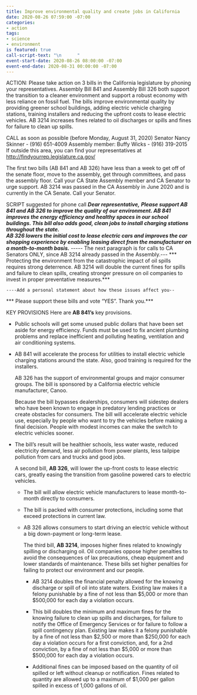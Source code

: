 ```yaml
---
title: Improve environmental quality and create jobs in California
date: 2020-08-26 07:59:00 -07:00
categories:
- action
tags:
- science
- environment
is featured: true
call-script-text: "\n      "
event-start-date: 2020-08-26 08:00:00 -07:00
event-end-date: 2020-08-31 00:00:00 -07:00
---
```


ACTION: Please take action on 3 bills in the California legislature by phoning your representatives.   Assembly Bill 841 and Assembly Bill 326  both support the transition to a cleaner environment and support a robust economy with less reliance on fossil fuel.  The bills improve environmental quality by providing greener school buildings, adding electric vehicle charging stations, training installers and reducing the upfront costs to lease electric vehicles.  AB 3214  increases fines related to oil discharges or spills and fines for failure to clean up spills.

CALL as soon as possible (before Monday, August 31, 2020)
Senator Nancy Skinner - (916) 651-4009
Assembly member: Buffy Wicks - (916) 319-2015
If outside this area, you can find your representatives at http://findyourrep.legislature.ca.gov/

The first two bills (AB 841 and AB 326)  have less than a week to get off of the senate floor, move to the assembly, get through committees, and pass the assembly floor.  Call your CA State Assembly member and CA Senator to urge support. AB 3214 was passed in the CA Assembly in June 2020 and is currently in the CA Senate. Call your Senator.

SCRIPT suggested for phone call
***Dear representative,***
***Please support AB 841 and AB 326 to improve the quality of our environment. AB 841 improves the energy efficiency and healthy spaces in our school buildings. This bill also adds good, clean jobs to install charging stations throughout the state.***\
***AB 326 lowers the initial cost to lease electric cars and improves the car shopping experience by enabling leasing direct from the manufacturer on a month-to-month basis.***
----- The next paragraph is for calls to CA Senators ONLY, since AB 3214 already passed in the Assembly.---          \*\*\* Protecting the environment from the catastrophic impact of oil spills requires strong deterrence. AB 3214 will double the current fines for spills and failure to clean spills, creating stronger pressure on oil companies to invest in proper preventative measures.\*\*\*

    ----Add a personal statement about how these issues affect you--

\*\*\*    Please support these bills and vote “YES”. Thank you.\*\*\*

KEY PROVISIONS
Here are **AB 841’s** key provisions.

* Public schools will get some unused public dollars that have been set aside for energy efficiency.  Funds must be used to fix ancient plumbing problems and replace inefficient and polluting heating, ventilation and air conditioning systems.

* AB 841 will accelerate the process for utilities to install electric vehicle charging stations around the state.  Also, good training is required for the installers.

  AB 326 has the support of environmental groups and major consumer groups.  The bill is sponsored by a California electric vehicle manufacturer, Canoo.

  Because the bill bypasses dealerships, consumers will sidestep dealers who have been known to engage in predatory lending practices or create obstacles for consumers.  The bill will accelerate electric vehicle use, especially by people who want to try the vehicles before making a final decision. People with modest incomes can make the switch to electric vehicles sooner.

* The bill’s result will be healthier schools, less water waste, reduced electricity demand, less air pollution from power plants, less tailpipe pollution from cars and trucks and good jobs.

  A second bill, **AB 326**,  will lower the up-front costs to lease electric cars, greatly easing the transition from gasoline powered cars to electric vehicles.

  * The bill will allow electric vehicle manufacturers to lease month-to-month directly to consumers.

  * The bill is packed with consumer protections, including some that exceed protections in current law.

  * AB 326 allows consumers to start driving an electric vehicle without a big down-payment or long-term lease.

    The third bill, **AB 3214**, imposes higher fines related to knowingly spilling or discharging oil. Oil companies oppose higher penalties to avoid the consequences of lax precautions, cheap equipment and lower standards of maintenance.  These bills set higher penalties for failing to protect our environment and our people.

    * AB 3214 doubles the financial penalty allowed for the knowing discharge or spill of oil into state waters.  Existing law makes it a felony punishable by a fine of not less than $5,000 or more than $500,000 for each day a violation occurs.

    * This bill doubles the minimum and maximum fines for the knowing failure to clean up spills and discharges, for failure to notify the Office of Emergency Services or for failure to follow a spill contingency plan.  Existing law makes it a felony punishable by a fine of not less than $2,500 or more than $250,000 for each day a violation occurs for a first conviction, and, for a 2nd conviction, by a fine of not less than $5,000 or more than $500,000 for each day a violation occurs.

    * Additional fines can be imposed based on the quantity of oil spilled or left without cleanup or notification. Fines related to quantity are allowed up to a maximum of $1,000 per gallon spilled in excess of 1,000 gallons of oil.